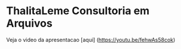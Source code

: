 # ThalitaLeme Consultoria em Arquivos

Veja o video da apresentacao [aqui] (https://youtu.be/fehwAs58cok)

